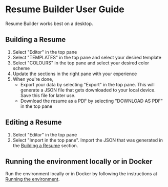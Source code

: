 # Resume Builder User Guide

Resume Builder works best on a desktop.

## Building a Resume

1. Select "Editor" in the top pane
1. Select "TEMPLATES" in the top pane and select your desired template
1. Select "COLOURS" in the top pane and select your desired color scheme
1. Update the sections in the right pane with your experience
1. When you're done, 
    - Export your data by selecting "Export" in the top pane. This will generate a JSON file that gets downloaded to your local device. Save this file for later use.
    - Download the resume as a PDF by selecting "DOWNLOAD AS PDF" in the top pane

## Editing a Resume
1. Select "Editor" in the top pane
1. Select "Import in the top pane". Import the JSON that was generated in the [Building a Resume](#building-a-resume) section.


## Running the environment locally or in Docker

Run the environment locally or in Docker by following the instructions at [Running the environment](RUN_ENVIRONMENT.MD).
